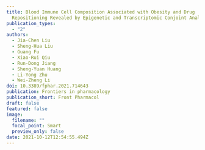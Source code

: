 ```yaml
---
title: Blood Immune Cell Composition Associated with Obesity and Drug
  Repositioning Revealed by Epigenetic and Transcriptomic Conjoint Analysis
publication_types:
  - "2"
authors:
  - Jia-Chen Liu
  - Sheng-Hua Liu
  - Guang Fu
  - Xiao-Rui Qiu
  - Run-Dong Jiang
  - Sheng-Yuan Huang
  - Li-Yong Zhu
  - Wei-Zheng Li
doi: 10.3389/fphar.2021.714643
publication: Frontiers in pharmacology
publication_short: Front Pharmacol
draft: false
featured: false
image:
  filename: ""
  focal_point: Smart
  preview_only: false
date: 2021-10-12T12:54:55.494Z
---
```

